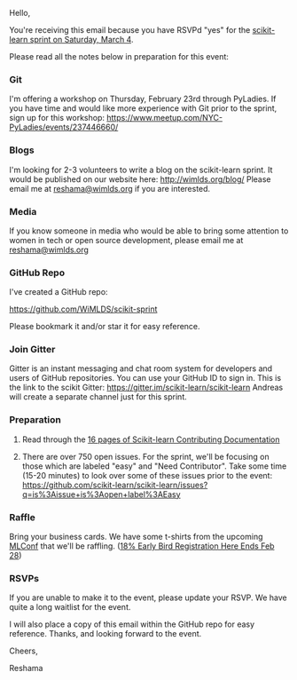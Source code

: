 
Hello,

You're receiving this email because you have RSVPd "yes" for the [scikit-learn sprint on Saturday, March 4](https://www.meetup.com/NYC-Women-in-Machine-Learning-Data-Science/events/237123181/).

Please read all the notes below in preparation for this event:

### Git

I'm offering a workshop on Thursday, February 23rd through PyLadies.  If you have time and would like more experience with Git prior to the sprint, sign up for this workshop:  https://www.meetup.com/NYC-PyLadies/events/237446660/


### Blogs

I'm looking for 2-3 volunteers to write a blog on the scikit-learn sprint.  It would be published on our website here:  http://wimlds.org/blog/
Please email me at reshama@wimlds.org if you are interested.  

### Media

If you know someone in media who would be able to bring some attention to women in tech or open source development, please email me at reshama@wimlds.org

### GitHub Repo

I've created a GitHub repo:

https://github.com/WiMLDS/scikit-sprint

Please bookmark it and/or star it for easy reference.

### Join Gitter

Gitter is an instant messaging and chat room system for developers and users of GitHub repositories.  You can use your GitHub ID to sign in. 
This is the link to the scikit Gitter:  https://gitter.im/scikit-learn/scikit-learn
Andreas will create a separate channel just for this sprint.

### Preparation

1.  Read through the [16 pages of Scikit-learn Contributing Documentation](http://scikit-learn.org/stable/developers/contributing.html)

2.  There are over 750 open issues.  For the sprint, we'll be focusing on those which are labeled "easy" and "Need Contributor".  Take some time (15-20 minutes) to look over some of these issues prior to the event:  https://github.com/scikit-learn/scikit-learn/issues?q=is%3Aissue+is%3Aopen+label%3AEasy

### Raffle

Bring your business cards.  We have some t-shirts from the upcoming [MLConf](http://mlconf.com/events/new-york-city-ny-2/) that we'll be raffling.  ([18% Early Bird Registration Here Ends Feb 28](https://www.eventbrite.com/e/mlconf-nyc-2017-tickets-30087951874?discount=WiML18))


### RSVPs

If you are unable to make it to the event, please update your RSVP.  We have quite a long waitlist for the event.

I will also place a copy of this email within the GitHub repo for easy reference.
Thanks, and looking forward to the event.

Cheers,

Reshama
